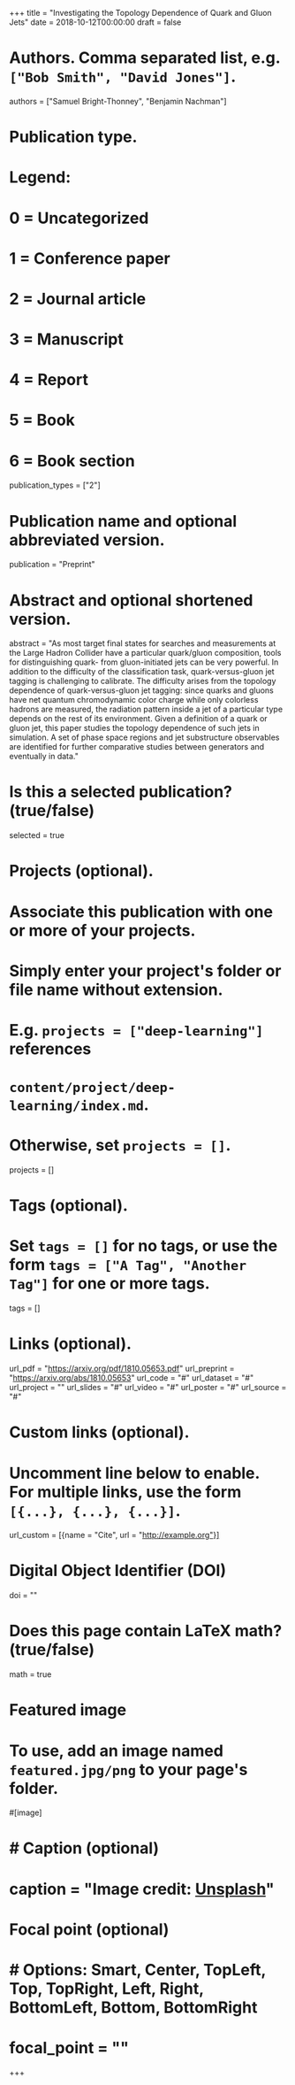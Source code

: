 +++
title = "Investigating the Topology Dependence of Quark and Gluon Jets"
date = 2018-10-12T00:00:00
draft = false

# Authors. Comma separated list, e.g. `["Bob Smith", "David Jones"]`.
authors = ["Samuel Bright-Thonney", "Benjamin Nachman"]

# Publication type.
# Legend:
# 0 = Uncategorized
# 1 = Conference paper
# 2 = Journal article
# 3 = Manuscript
# 4 = Report
# 5 = Book
# 6 = Book section
publication_types = ["2"]

# Publication name and optional abbreviated version.
publication = "Preprint"

# Abstract and optional shortened version.
abstract = "As most target final states for searches and measurements at the Large Hadron Collider have a particular quark/gluon composition, tools for distinguishing quark- from gluon-initiated jets can be very powerful. In addition to the difficulty of the classification task, quark-versus-gluon jet tagging is challenging to calibrate. The difficulty arises from the topology dependence of quark-versus-gluon jet tagging: since quarks and gluons have net quantum chromodynamic color charge while only colorless hadrons are measured, the radiation pattern inside a jet of a particular type depends on the rest of its environment. Given a definition of a quark or gluon jet, this paper studies the topology dependence of such jets in simulation. A set of phase space regions and jet substructure observables are identified for further comparative studies between generators and eventually in data."

# Is this a selected publication? (true/false)
selected = true

# Projects (optional).
#   Associate this publication with one or more of your projects.
#   Simply enter your project's folder or file name without extension.
#   E.g. `projects = ["deep-learning"]` references
#   `content/project/deep-learning/index.md`.
#   Otherwise, set `projects = []`.
projects = []

# Tags (optional).
#   Set `tags = []` for no tags, or use the form `tags = ["A Tag", "Another Tag"]` for one or more tags.
tags = []

# Links (optional).
url_pdf = "https://arxiv.org/pdf/1810.05653.pdf"
url_preprint = "https://arxiv.org/abs/1810.05653"
url_code = "#"
url_dataset = "#"
url_project = ""
url_slides = "#"
url_video = "#"
url_poster = "#"
url_source = "#"

# Custom links (optional).
#   Uncomment line below to enable. For multiple links, use the form `[{...}, {...}, {...}]`.
url_custom = [{name = "Cite", url = "http://example.org"}]

# Digital Object Identifier (DOI)
doi = ""

# Does this page contain LaTeX math? (true/false)
math = true

# Featured image
# To use, add an image named `featured.jpg/png` to your page's folder.
#[image]
#  # Caption (optional)
#  caption = "Image credit: [**Unsplash**](https://unsplash.com/photos/#pLCdAaMFLTE)"
#
  # Focal point (optional)
#  # Options: Smart, Center, TopLeft, Top, TopRight, Left, Right, BottomLeft, Bottom, BottomRight
#  focal_point = ""
+++
